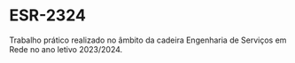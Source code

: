 # ESR-2324

Trabalho prático realizado no âmbito da cadeira Engenharia de Serviços em Rede no ano letivo 2023/2024.